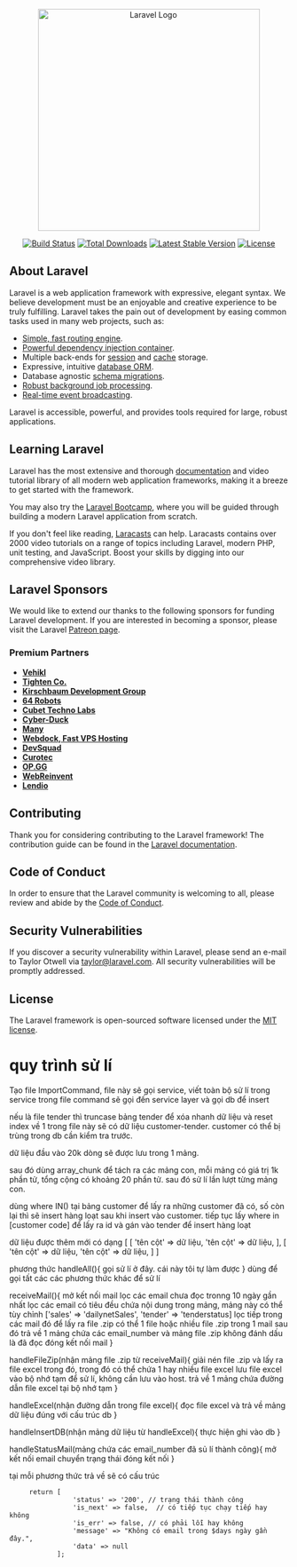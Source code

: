 <p align="center"><a href="https://laravel.com" target="_blank"><img src="https://raw.githubusercontent.com/laravel/art/master/logo-lockup/5%20SVG/2%20CMYK/1%20Full%20Color/laravel-logolockup-cmyk-red.svg" width="400" alt="Laravel Logo"></a></p>

<p align="center">
<a href="https://github.com/laravel/framework/actions"><img src="https://github.com/laravel/framework/workflows/tests/badge.svg" alt="Build Status"></a>
<a href="https://packagist.org/packages/laravel/framework"><img src="https://img.shields.io/packagist/dt/laravel/framework" alt="Total Downloads"></a>
<a href="https://packagist.org/packages/laravel/framework"><img src="https://img.shields.io/packagist/v/laravel/framework" alt="Latest Stable Version"></a>
<a href="https://packagist.org/packages/laravel/framework"><img src="https://img.shields.io/packagist/l/laravel/framework" alt="License"></a>
</p>

## About Laravel

Laravel is a web application framework with expressive, elegant syntax. We believe development must be an enjoyable and creative experience to be truly fulfilling. Laravel takes the pain out of development by easing common tasks used in many web projects, such as:

-   [Simple, fast routing engine](https://laravel.com/docs/routing).
-   [Powerful dependency injection container](https://laravel.com/docs/container).
-   Multiple back-ends for [session](https://laravel.com/docs/session) and [cache](https://laravel.com/docs/cache) storage.
-   Expressive, intuitive [database ORM](https://laravel.com/docs/eloquent).
-   Database agnostic [schema migrations](https://laravel.com/docs/migrations).
-   [Robust background job processing](https://laravel.com/docs/queues).
-   [Real-time event broadcasting](https://laravel.com/docs/broadcasting).

Laravel is accessible, powerful, and provides tools required for large, robust applications.

## Learning Laravel

Laravel has the most extensive and thorough [documentation](https://laravel.com/docs) and video tutorial library of all modern web application frameworks, making it a breeze to get started with the framework.

You may also try the [Laravel Bootcamp](https://bootcamp.laravel.com), where you will be guided through building a modern Laravel application from scratch.

If you don't feel like reading, [Laracasts](https://laracasts.com) can help. Laracasts contains over 2000 video tutorials on a range of topics including Laravel, modern PHP, unit testing, and JavaScript. Boost your skills by digging into our comprehensive video library.

## Laravel Sponsors

We would like to extend our thanks to the following sponsors for funding Laravel development. If you are interested in becoming a sponsor, please visit the Laravel [Patreon page](https://patreon.com/taylorotwell).

### Premium Partners

-   **[Vehikl](https://vehikl.com/)**
-   **[Tighten Co.](https://tighten.co)**
-   **[Kirschbaum Development Group](https://kirschbaumdevelopment.com)**
-   **[64 Robots](https://64robots.com)**
-   **[Cubet Techno Labs](https://cubettech.com)**
-   **[Cyber-Duck](https://cyber-duck.co.uk)**
-   **[Many](https://www.many.co.uk)**
-   **[Webdock, Fast VPS Hosting](https://www.webdock.io/en)**
-   **[DevSquad](https://devsquad.com)**
-   **[Curotec](https://www.curotec.com/services/technologies/laravel/)**
-   **[OP.GG](https://op.gg)**
-   **[WebReinvent](https://webreinvent.com/?utm_source=laravel&utm_medium=github&utm_campaign=patreon-sponsors)**
-   **[Lendio](https://lendio.com)**

## Contributing

Thank you for considering contributing to the Laravel framework! The contribution guide can be found in the [Laravel documentation](https://laravel.com/docs/contributions).

## Code of Conduct

In order to ensure that the Laravel community is welcoming to all, please review and abide by the [Code of Conduct](https://laravel.com/docs/contributions#code-of-conduct).

## Security Vulnerabilities

If you discover a security vulnerability within Laravel, please send an e-mail to Taylor Otwell via [taylor@laravel.com](mailto:taylor@laravel.com). All security vulnerabilities will be promptly addressed.

## License

The Laravel framework is open-sourced software licensed under the [MIT license](https://opensource.org/licenses/MIT).

# quy trình sử lí

Tạo file ImportCommand, file này sẽ gọi service, viết toàn bộ sử lí trong service
trong file command sẽ gọi đến service layer và gọi db để insert

nếu là file tender thì truncase bảng tender để xóa nhanh dữ liệu và reset index về 1
trong file này sẽ có dữ liệu customer-tender. customer có thể bị trùng trong db cần kiểm tra trước.

dữ liệu đầu vào 20k dòng sẽ được lưu trong 1 mảng.

sau đó dùng array_chunk để tách ra các mảng con, mỗi mảng có giá trị 1k phần tử, tổng cộng có khoảng 20 phần tử.
sau đó sử lí lần lượt từng mảng con.

dùng where IN() tại bảng customer để lấy ra những customer đã có, số còn lại thì sẽ insert hàng loạt
sau khi insert vào customer. tiếp tục lấy where in [customer code] để lấy ra id và gán vào tender để insert hàng loạt

dữ liệu được thêm mới có dạng
[
[
'tên cột' => dữ liệu,
'tên cột' => dữ liệu,
],
[
'tên cột' => dữ liệu,
'tên cột' => dữ liệu,
]
]


phương thức handleAll(){
   gọi sử lí ở đây. cái này tôi tự làm được
}
dùng để gọi tất các các phương thức khác để sử lí

receiveMail(){
    mở kết nối mail
    lọc các email chưa đọc tronng 10 ngày gần nhất
    lọc các email có tiêu đều chứa nội dung trong mảng, mảng này có thể tùy chỉnh ['sales' => 'dailynetSales', 'tender' => 'tenderstatus]
    lọc tiếp trong các mail đó để lấy ra file .zip có thể 1 file hoặc nhiều file .zip trong 1 mail
    sau đó trả về 1 mảng chứa các email_number và mảng file .zip
    không đánh dấu là đã đọc
    đóng kết nối mail
}

handleFileZip(nhận mảng file .zip từ receiveMail){
    giải nén file .zip và lấy ra file excel trong đó, trong đó có thể chứa 1 hay nhiều file excel
    lưu file excel vào bộ nhớ tạm để sử lí, không cần lưu vào host.
    trả về 1 mảng chứa đường dẫn file excel tại bộ nhớ tạm
}

handleExcel(nhận đường dẫn trong file excel){
    đọc file excel và trả về mảng dữ liệu đúng với cấu trúc db
}

handleInsertDB(nhận mảng dữ liệu từ handleExcel){
    thực hiện ghi vào db
}

handleStatusMail(mảng chứa các email_number đã sủ lí thành công){
    mở kết nối email
    chuyển trạng thái
    đóng kết nối
}

tại mỗi phương thức trả về sẽ có cấu trúc

         return [
                    'status' => '200', // trạng thái thành công
                    'is_next' => false,  // có tiếp tục chạy tiếp hay không
                    'is_err' => false, // có phải lỗi hay không
                    'message' => "Không có email trong $days ngày gần đây.",
                    'data' => null
                ];